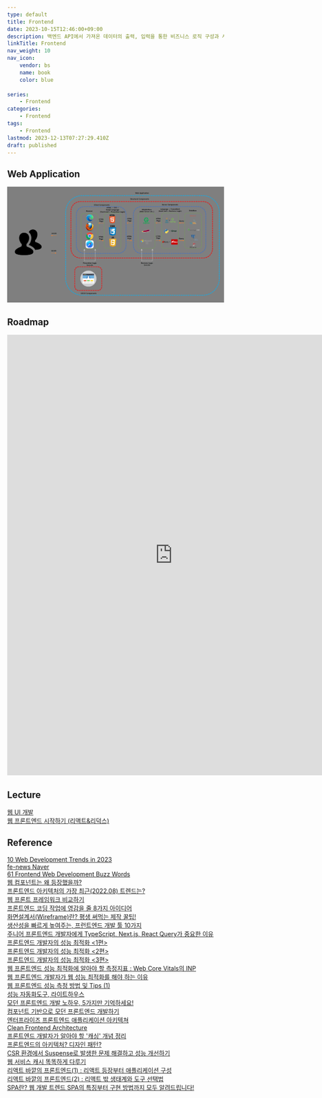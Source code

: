 ```yaml
---
type: default
title: Frontend
date: 2023-10-15T12:46:00+09:00
description: 백엔드 API에서 가져온 데이터의 출력, 입력을 통한 비즈니스 로직 구성과 사용자와 대화하는 사용자 인터페이스 부분
linkTitle: Frontend
nav_weight: 10
nav_icon:
    vendor: bs
    name: book
    color: blue

series:
    - Frontend
categories:
    - Frontend
tags:
    - Frontend
lastmod: 2023-12-13T07:27:29.410Z
draft: published
---
```


## Web Application

![Web Application](/content/frontend/web-application.png?width=1280px#center "https://nitro04.blogspot.com/2020/01/web-web-application-architecture.html")

## Roadmap

<p align="center">
<iframe width="768" height="1024" src="https://roadmap.sh/frontend?s=652b754df43a58c923ce9d26" frameborder="0" allow="accelerometer; autoplay; encrypted-media; gyroscope; picture-in-picture" allowfullscreen>
</iframe>
</p>

## Lecture

[웹 UI 개발](https://www.boostcourse.org/web344)  
[웹 프론트엔드 시작하기 (리액트&리덕스)](https://www.boostcourse.org/web231)

## Reference

[10 Web Development Trends in 2023](https://ykss.netlify.app/translation/10_web_development_trends_in_2023/)  
[fe-news Naver](https://github.com/naver/fe-news/tree/master/issues)  
[61 Frontend Web Development Buzz Words](https://tapajyoti-bose.medium.com/61-frontend-web-development-buzz-words-every-developer-should-have-in-their-vocabulary-8054e484875)  
[웹 컴포넌트는 왜 등장했을까?](https://yozm.wishket.com/magazine/detail/2217/)  
[프론트엔드 아키텍처의 가장 최근(2022.08) 트렌드는?](https://yozm.wishket.com/magazine/detail/1663/)  
[웹 프론트 프레임워크 비교하기](https://yozm.wishket.com/magazine/detail/930/)  
[프론트엔드 코딩 작업에 영감을 줄 8가지 아이디어](https://yozm.wishket.com/magazine/detail/806/)  
[화면설계서(Wireframe)란? 평생 써먹는 제작 꿀팁!](https://yozm.wishket.com/magazine/detail/227/)  
[생산성을 빠르게 높여주는, 프런트엔드 개발 툴 10가지](https://yozm.wishket.com/magazine/detail/158/)  
[주니어 프론트엔드 개발자에게 TypeScript, Next.js, React Query가 중요한 이유](https://www.codestates.com/blog/content/fe-typescript)  
[프론트엔드 개발자의 성능 최적화 <1편>](https://velog.io/@dongsudev/%ED%94%84%EB%A1%A0%ED%8A%B8%EC%97%94%EB%93%9C-%EA%B0%9C%EB%B0%9C%EC%9E%90%EC%9D%98-%EC%84%B1%EB%8A%A5-%EC%B5%9C%EC%A0%81%ED%99%94-1%ED%8E%B8)  
[프론트엔드 개발자의 성능 최적화 <2편>](https://velog.io/@dongsudev/%ED%94%84%EB%A1%A0%ED%8A%B8%EC%97%94%EB%93%9C-%EA%B0%9C%EB%B0%9C%EC%9E%90%EC%9D%98-%EC%84%B1%EB%8A%A5-%EC%B5%9C%EC%A0%81%ED%99%94-2%ED%8E%B8)  
[프론트엔드 개발자의 성능 최적화 <3편>](https://velog.io/@dongsudev/%ED%94%84%EB%A1%A0%ED%8A%B8%EC%97%94%EB%93%9C-%EA%B0%9C%EB%B0%9C%EC%9E%90%EC%9D%98-%EC%84%B1%EB%8A%A5-%EC%B5%9C%EC%A0%81%ED%99%94-3%ED%8E%B8)  
[웹 프론트엔드 성능 최적화에 알아야 할 측정지표 : Web Core Vitals의 INP](https://devocean.sk.com/search/techBoardDetail.do?ID=165334)  
[웹 프론트엔드 개발자가 웹 성능 최적화를 해야 하는 이유](https://devocean.sk.com/search/techBoardDetail.do?ID=164863)  
[웹 프론트엔드 성능 측정 방법 및 Tips (1)](https://devocean.sk.com/blog/techBoardDetail.do?ID=165395&ref=codenary)  
[성능 자동화도구, 라이트하우스](https://devocean.sk.com/blog/techBoardDetail.do?ID=165248&ref=codenary)  
[모던 프론트엔드 개발 노하우, 5가지만 기억하세요!](https://www.lgcns.com/blog/cns-tech/46396/)  
[컴포넌트 기반으로 모던 프론트엔드 개발하기](https://www.lgcns.com/blog/cns-tech/48514/)  
[엔터프라이즈 프론트엔드 애플리케이션 아키텍쳐](https://medium.com/class101/%EC%97%94%ED%84%B0%ED%94%84%EB%9D%BC%EC%9D%B4%EC%A6%88-%ED%94%84%EB%A1%A0%ED%8A%B8%EC%97%94%EB%93%9C-%EC%95%A0%ED%94%8C%EB%A6%AC%EC%BC%80%EC%9D%B4%EC%85%98-%EC%95%84%ED%82%A4%ED%85%8D%EC%B3%90-79eef2e30c77)  
[Clean Frontend Architecture](https://blog.bitsrc.io/clean-frontend-architecture-2995c68702fb)  
[프론트엔드 개발자가 알아야 할 '캐싱' 개념 정리](https://yozm.wishket.com/magazine/detail/2341/)  
[프론트엔드의 아키텍처? 디자인 패턴?](https://velog.io/@userhwseo/Atomic-Design)  
[CSR 환경에서 Suspense로 발생한 문제 해결하고 성능 개선하기](https://tech.kakaopay.com/post/react-router-dom-csr-prefetch/)  
[웹 서비스 캐시 똑똑하게 다루기](https://toss.tech/article/smart-web-service-cache)  
[리액트 바깥의 프론트엔드(1) : 리액트 등장부터 애플리케이션 구성](https://yozm.wishket.com/magazine/detail/2357/)  
[리액트 바깥의 프론트엔드(2) : 리액트 밖 생태계와 도구 선택법](https://yozm.wishket.com/magazine/detail/2358/)  
[SPA란? 웹 개발 트렌드 SPA의 특징부터 구현 방법까지 모두 알려드립니다!](https://www.elancer.co.kr/blog/view?seq=214)
